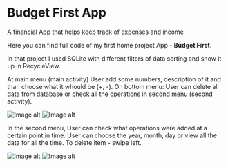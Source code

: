 # Budget First App
A financial App that helps keep track of expenses and income

Here you can find full code of my first home project App - <b>Budget First</b>.

In that project I used SQLite with different filters of data sorting and show it up in RecycleView.

At main menu (main activity) User add some numbers, description of it and than choose what it whould be (+, -).
On bottom menu: User can delete all data from database or check all the operations in second menu (second activity).

![Image alt](https://github.com/ZaberZiv/Home-project/raw/master/Screenshot_1.png)
![Image alt](https://github.com/ZaberZiv/Home-project/raw/master/Screenshot_2.png)

In the second menu, User can check what operations were added at a certain point in time. 
User can choose the year, month, day or view all the data for all the time.
To delete item - swipe left.

![Image alt](https://github.com/ZaberZiv/Home-project/raw/master/Screenshot_3.png)
![Image alt](https://github.com/ZaberZiv/Home-project/raw/master/Screenshot_4.png)
